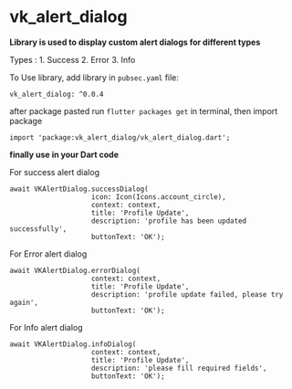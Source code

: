 # vk_alert_dialog

**Library is used to display custom alert dialogs for different types**

Types : 
    1. Success
    2. Error
    3. Info

To Use library, add library in `pubsec.yaml` file:
```
vk_alert_dialog: ^0.0.4
```
after package pasted run `flutter packages get` in terminal, then import package
```
import 'package:vk_alert_dialog/vk_alert_dialog.dart';
```

**finally use in your Dart code**

For success alert dialog
```
await VKAlertDialog.successDialog(
                    icon: Icon(Icons.account_circle),
                    context: context,
                    title: 'Profile Update',
                    description: 'profile has been updated successfully',
                    buttonText: 'OK');
```

For Error alert dialog

```
await VKAlertDialog.errorDialog(
                    context: context,
                    title: 'Profile Update',
                    description: 'profile update failed, please try again',
                    buttonText: 'OK');
```


For Info alert dialog

```
await VKAlertDialog.infoDialog(
                    context: context,
                    title: 'Profile Update',
                    description: 'please fill required fields',
                    buttonText: 'OK');
```


